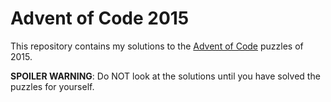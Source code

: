 # Advent of Code 2015

This repository contains my solutions to the [Advent of Code](https://adventofcode.com/) puzzles of 2015.

**SPOILER WARNING**: Do NOT look at the solutions until you have solved the puzzles for yourself.
